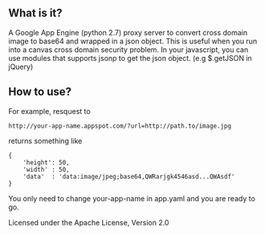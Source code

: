 
What is it?
-----------

A Google App Engine (python 2.7) proxy server to convert cross domain image to base64 and wrapped in a json object.
This is useful when you run into a canvas cross domain security problem. 
In your javascript, you can use modules that supports jsonp to get the json object. (e.g $.getJSON in jQuery)


How to use?
-----------

For example, resquest to 

    http://your-app-name.appspot.com/?url=http://path.to/image.jpg

returns something like
	
	{ 
		'height': 50, 
	  	'width' : 50, 
	  	'data'  : 'data:image/jpeg;base64,QWRarjgk4546asd...QWAsdf'
	}

You only need to change your-app-name in app.yaml and you are ready to go.


Licensed under the Apache License, Version 2.0 
